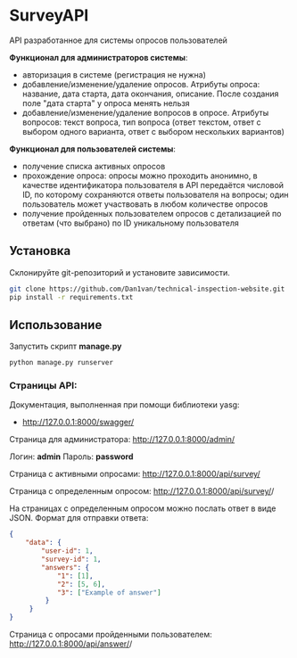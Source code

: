 # SurveyAPI

API разработанное для системы опросов пользователей

**Функционал для администраторов системы**:

- авторизация в системе (регистрация не нужна)
- добавление/изменение/удаление опросов. Атрибуты опроса: название, дата старта, дата окончания, описание. После создания поле "дата старта" у опроса менять нельзя
- добавление/изменение/удаление вопросов в опросе. Атрибуты вопросов: текст вопроса, тип вопроса (ответ текстом, ответ с выбором одного варианта, ответ с выбором нескольких вариантов)

**Функционал для пользователей системы**:

- получение списка активных опросов
- прохождение опроса: опросы можно проходить анонимно, в качестве идентификатора пользователя в API передаётся числовой ID, по которому сохраняются ответы пользователя на вопросы; один пользователь может участвовать в любом количестве опросов
- получение пройденных пользователем опросов с детализацией по ответам (что выбрано) по ID уникальному пользователя

## Установка

Склонируйте git-репозиторий и установите зависимости.

```bash
git clone https://github.com/Dan1van/technical-inspection-website.git
pip install -r requirements.txt
```

## Использование

Запустить скрипт **manage.py**

```bash
python manage.py runserver
```

### Страницы API:

Документация, выполненная при помощи библиотеки yasg: 

- http://127.0.0.1:8000/swagger/


Страница для администратора: http://127.0.0.1:8000/admin/ 

Логин: **admin**
Пароль: **password**

Страница с активными опросами: http://127.0.0.1:8000/api/survey/

Страница с определенным опросом: http://127.0.0.1:8000/api/survey/<survey-id>/

На страницах с определенным опросом можно послать ответ в виде JSON. 
Формат для отправки ответа:


```json
{
    "data": {
        "user-id": 1,
        "survey-id": 1,
        "answers": {
            "1": [1],         
            "2": [5, 6],                    
            "3": ["Example of answer"]   
         }
     }
}
```


Страница с опросами пройденными пользователем: http://127.0.0.1:8000/api/answer/<user-id>/
